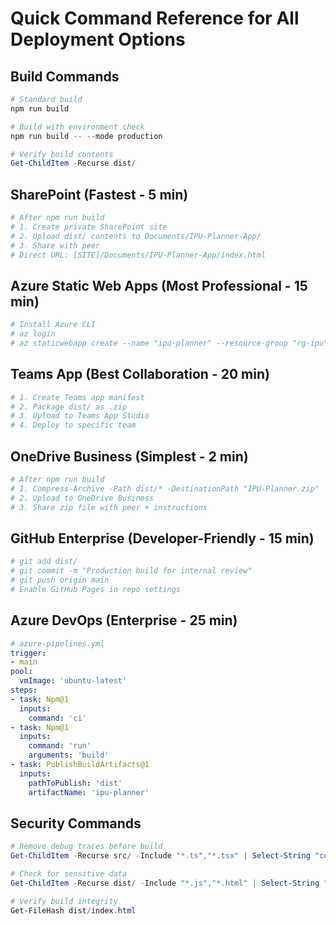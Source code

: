 # Quick Command Reference for All Deployment Options

## Build Commands
```powershell
# Standard build
npm run build

# Build with environment check
npm run build -- --mode production

# Verify build contents
Get-ChildItem -Recurse dist/
```

## SharePoint (Fastest - 5 min)
```powershell
# After npm run build
# 1. Create private SharePoint site
# 2. Upload dist/ contents to Documents/IPU-Planner-App/  
# 3. Share with peer
# Direct URL: [SITE]/Documents/IPU-Planner-App/index.html
```

## Azure Static Web Apps (Most Professional - 15 min)
```bash
# Install Azure CLI
# az login
# az staticwebapp create --name "ipu-planner" --resource-group "rg-ipu" --source dist/ --location "West US 2" --sku "Free"
```

## Teams App (Best Collaboration - 20 min)
```powershell
# 1. Create Teams app manifest
# 2. Package dist/ as .zip
# 3. Upload to Teams App Studio
# 4. Deploy to specific team
```

## OneDrive Business (Simplest - 2 min)
```powershell
# After npm run build
# 1. Compress-Archive -Path dist/* -DestinationPath "IPU-Planner.zip"
# 2. Upload to OneDrive Business
# 3. Share zip file with peer + instructions
```

## GitHub Enterprise (Developer-Friendly - 15 min)
```bash
# git add dist/
# git commit -m "Production build for internal review"
# git push origin main
# Enable GitHub Pages in repo settings
```

## Azure DevOps (Enterprise - 25 min)
```yaml
# azure-pipelines.yml
trigger:
- main
pool:
  vmImage: 'ubuntu-latest'
steps:
- task: Npm@1
  inputs:
    command: 'ci'
- task: Npm@1
  inputs:
    command: 'run'
    arguments: 'build'
- task: PublishBuildArtifacts@1
  inputs:
    pathToPublish: 'dist'
    artifactName: 'ipu-planner'
```

## Security Commands
```powershell
# Remove debug traces before build
Get-ChildItem -Recurse src/ -Include "*.ts","*.tsx" | Select-String "console\.|debugger|alert\("

# Check for sensitive data
Get-ChildItem -Recurse dist/ -Include "*.js","*.html" | Select-String "password|key|secret"

# Verify build integrity  
Get-FileHash dist/index.html
```
